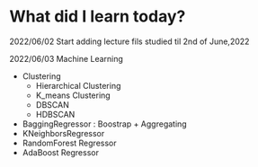 # What did I learn today?
2022/06/02 Start adding lecture fils studied til 2nd of June,2022 

2022/06/03 
Machine Learning 
- Clustering 
	- Hierarchical Clustering
	- K_means Clustering
	- DBSCAN
	- HDBSCAN
- BaggingRegressor : Boostrap + Aggregating
- KNeighborsRegressor
- RandomForest Regressor
- AdaBoost Regressor
